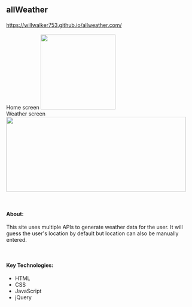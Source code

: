 <h2>allWeather</h2>

**<h4><a href="https://willwalker753.github.io/allweather.com/"></a></h4>**
<a href="https://willwalker753.github.io/allweather.com/">https://willwalker753.github.io/allweather.com/</a><br><br>
Home screen
<img src="https://i.gyazo.com/835ff15737f5414f6738f7524311ac5b.png" height="200" ></img>
<br>Weather screen<img src="https://i.gyazo.com/098eb7b3bdb602f914760381b6ad7948.png" height="200" width="480" ></img>

<br>
<h4>About:</h4>
<p>This site uses multiple APIs to generate weather data for the user. It will<br>guess the user's location by default but location can also be manually entered.</p>
<br>
<h4>Key Technologies:</h4>
<ul>
<li>HTML</li>
<li>CSS</li>
<li>JavaScript</li>
<li>jQuery</li>
</ul>
<br>